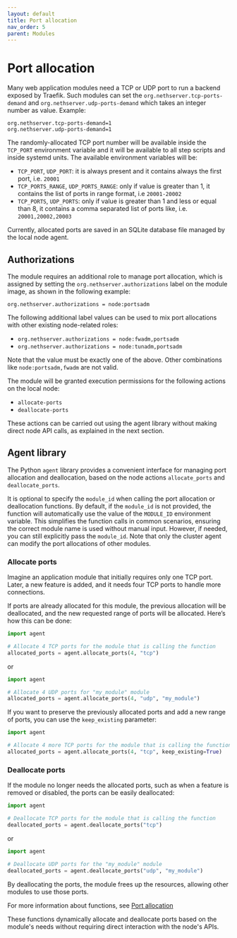 ```yaml
---
layout: default
title: Port allocation
nav_order: 5
parent: Modules
---
```


# Port allocation

Many web application modules need a TCP or UDP port to run a backend exposed by Traefik.
Such modules can set the `org.nethserver.tcp-ports-demand` and `org.nethserver.udp-ports-demand` which takes an integer number as value.
Example:
```
org.nethserver.tcp-ports-demand=1
org.nethserver.udp-ports-demand=1
```

The randomly-allocated TCP port number will be available inside the `TCP_PORT` environment variable and it will be
available to all step scripts and inside systemd units.
The available environment variables will be:
- `TCP_PORT`, `UDP_PORT`: it is always present and it contains always the first port, i.e. `20001`
- `TCP_PORTS_RANGE`, `UDP_PORTS_RANGE`: only if value is greater than 1, it contains the list of ports in range format,
  i.e `20001-20002`
- `TCP_PORTS`, `UDP_PORTS`: only if value is greater than 1 and less or equal than 8, it contains a comma separated list of
  ports like, i.e. `20001,20002,20003`

Currently, allocated ports are saved in an SQLite database file managed by the local node agent.

## Authorizations

The module requires an additional role to manage port allocation, which is
assigned by setting the `org.nethserver.authorizations` label on the
module image, as shown in the following example:

    org.nethserver.authorizations = node:portsadm

The following additional label values can be used to mix port allocations
with other existing node-related roles:

- `org.nethserver.authorizations = node:fwadm,portsadm`
- `org.nethserver.authorizations = node:tunadm,portsadm`

Note that the value must be exactly one of the above. Other combinations
like `node:portsadm,fwadm` are not valid.

The module will be granted execution permissions for the following actions
on the local node:
- `allocate-ports`
- `deallocate-ports`

These actions can be carried out using the agent library without making
direct node API calls, as explained in the next section.

## Agent library

The Python `agent` library provides a convenient interface for managing port allocation and deallocation, based on the node actions `allocate_ports` and `deallocate_ports`.

It is optional to specify the `module_id` when calling the port allocation or deallocation functions. By default, if the `module_id` is not provided, the function will automatically use the value of the `MODULE_ID` environment variable. This simplifies the function calls in common scenarios, ensuring the correct module name is used without manual input. However, if needed, you can still explicitly pass the `module_id`.
Note that only the cluster agent can modify the port allocations of other modules.

### Allocate ports

Imagine an application module that initially requires only one TCP port. Later, a new feature is added, and it needs four TCP ports to handle more connections.

If ports are already allocated for this module, the previous allocation will be deallocated, and the new requested range of ports will be allocated. Here’s how this can be done:

```python
import agent

# Allocate 4 TCP ports for the module that is calling the function
allocated_ports = agent.allocate_ports(4, "tcp")
```
or
```python
import agent

# Allocate 4 UDP ports for "my_module" module
allocated_ports = agent.allocate_ports(4, "udp", "my_module")
```

If you want to preserve the previously allocated ports and add a new range of ports, you can use the `keep_existing` parameter:

```python
import agent

# Allocate 4 more TCP ports for the module that is calling the function
allocated_ports = agent.allocate_ports(4, "tcp", keep_existing=True)
```

### Deallocate ports

If the module no longer needs the allocated ports, such as when a feature is removed or disabled, the ports can be easily deallocated:

```python
import agent

# Deallocate TCP ports for the module that is calling the function
deallocated_ports = agent.deallocate_ports("tcp")
```
or
```python
import agent

# Deallocate UDP ports for the "my_module" module
deallocated_ports = agent.deallocate_ports("udp", "my_module")
```
By deallocating the ports, the module frees up the resources, allowing other modules to use those ports.

For more information about functions, see [Port allocation](../../core/port_allocation)

These functions dynamically allocate and deallocate ports based on the module's needs without requiring direct interaction with the node's APIs.

